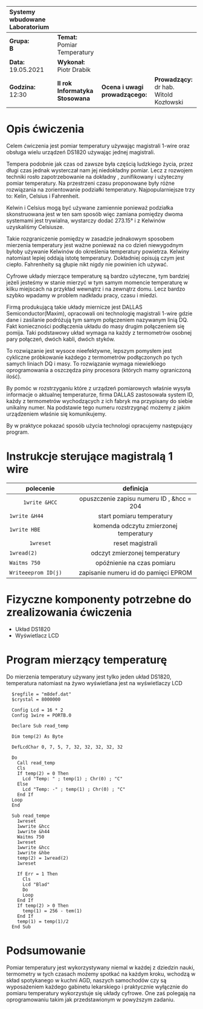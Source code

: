 |Systemy wbudowane Laboratorium | | | |
| :---                          | :--- | --- | --- | 
|**Grupa:**<br> **B**            | **Temat:** <br> Pomiar Temperatury   | | |
|**Data:**<br> 19.05.2021       | **Wykonał:** <br> Piotr Drabik        | | |
|**Godzina:**<br> 12:30        | **II rok Informatyka Stosowana**      | **Ocena i uwagi prowadzącego:**   | **Prowadzący:**<br> dr hab. Witold Kozłowski|

# Opis ćwiczenia 

Celem ćwiczenia jest pomiar temperatury używając magistrali 1-wire oraz obsługa wielu urządzeń DS1820 używając jednej magistrali.  

Tempera podobnie jak czas od zawsze była częścią ludzkiego życia, przez długi czas jednak wysterczał nam jej niedokładny pomiar. Lecz z rozwojem techniki rosło zapotrzebowanie na dokładny , zunifikowany i użyteczny pomiar temperatury. 
Na przestrzeni czasu proponowane były różne rozwiązania na zorientowanie podziałki temperatury. Najpopularniejsze trzy to: Kelin, Celsius i Fahrenheit. 

Kelwin i Celsius mogą być używane zamiennie ponieważ podziałka skonstruowana jest w ten sam sposób więc zamiana pomiędzy dwoma systemami jest trywialna, wystarczy dodać 273.15° i z Kelwinów uzyskaliśmy Celsiusze. 

Takie rozgraniczenie pomiędzy w zasadzie jednakowym sposobem mierzenia temperatury jest ważne ponieważ na co dzień niewygodnym byłoby używanie Kelwinów do określenia temperatury powietrza. Kelwiny natomiast lepiej oddają istotę temperatury. Dokładniej opisują czym jest ciepło. Fahrenheity są głupie nikt nigdy nie powinien ich używać. 

Cyfrowe układy mierzące temperaturę są bardzo użyteczne, tym bardziej jeżeli jesteśmy w stanie mierzyć w tym samym momencie temperaturę w kilku miejscach na przykład wewnątrz i na zewnątrz domu. Lecz bardzo szybko wpadamy w problem nadkładu pracy, czasu i miedzi. 

Firmą produkującą takie układy miernicze jest DALLAS Semiconductor(Maxim), opracowali oni technologię magistrali 1-wire gdzie dane i zasilanie podróżują tym samym połączeniem nazywanym linią DQ. Fakt konieczności podłączenia układu do masy drugim połączeniem się pomija. Taki podstawowy układ wymaga na każdy z termometrów osobnej pary połączeń, dwóch kabli, dwóch styków. 

To rozwiązanie jest wysoce nieefektywne, lepszym pomysłem jest cykliczne próbkowanie każdego z termometrów podłączonych po tych samych liniach DQ i masy. To rozwiązanie wymaga niewielkiego oprogramowania a oszczędza piny procesora (których mamy ograniczoną ilość). 


<P style="page-break-before: always">

By pomóc w rozstrzyganiu które z urządzeń pomiarowych właśnie wysyła informacje o aktualnej temperaturze, firma DALLAS zastosowała system ID, każdy z termometrów wychodzących z ich fabryk ma przypisany do siebie unikalny numer. Na podstawie tego numeru rozstrzygnąć możemy z jakim urządzeniem właśnie się komunikujemy.

By w praktyce pokazać sposób użycia technologi opracujemy następujący program.


# Instrukcje sterujące magistralą 1 wire 

|**polecenie** | **definicja**|
| :---: | :---: |
|```1write &HCC```  |opuszczenie zapisu numeru ID , &hcc = 204|
|```1write &H44          ```| start pomiaru temperatury|
|```1write HBE           ```| komenda odczytu zmierzonej temperatury|
| ```1wreset```             | reset magistrali| 
|```1wread(2)            ```| odczyt zmierzonej temperatury|
|```Waitms 750           ```| opóźnienie na czas pomiaru|
|```Writeeeprom ID(j)    ```| zapisanie numeru id do pamięci EPROM|

# Fizyczne komponenty potrzebne do zrealizowania ćwiczenia 


- Układ DS1820
- Wyświetlacz LCD 

<P style="page-break-before: always">

# Program mierzący temperaturę

Do mierzenia temperatury używany jest tylko jeden układ  DS1820, temperatura natomiast na żywo wyświetlana jest na wyświetlaczy LCD

```VB
  $regfile = "m8def.dat"
  $crystal = 8000000
  
  Config Lcd = 16 * 2
  Config 1wire = PORTB.0

  Declare Sub read_temp
  
  Dim temp(2) As Byte

  DefLcdChar 0, 7, 5, 7, 32, 32, 32, 32, 32

  Do
    Call read_temp
    Cls
    If temp(2) = 0 Then
      Lcd "Temp: " ; temp(1) ; Chr(0) ; "C"
    Else
      Lcd "Temp: -" ; temp(1) ; Chr(0) ; "C"
    End If
  Loop
  End

  Sub read_tempe
    1wreset
    1wwrite &hcc
    1wwrite &h44
    Waitms 750
    1wreset
    1wwrite &hcc
    1wwrite &hbe
    temp(2) = 1wread(2)
    1wreset

    If Err = 1 Then
      Cls
      Lcd "Blad"
      Do
      Loop
    End If
    If temp(2) > 0 Then
      temp(1) = 256 - tem(1)
    End If
    temp(1) = temp(1)/2
  End Sub
```

# Podsumowanie

Pomiar temperatury jest wykorzystywany niemal w każdej z dziedzin nauki, termometry w tych czasach możemy spotkać na każdym kroku, wchodzą w skład spotykanego w kuchni AGD, naszych samochodów czy są wyposażeniem każdego gabinetu lekarskiego i praktycznie wyłącznie do pomiaru temperatury wykorzystuje się układy cyfrowe. One zaś polegają na oprogramowaniu takim jak przedstawionym w powyższym zadaniu.     